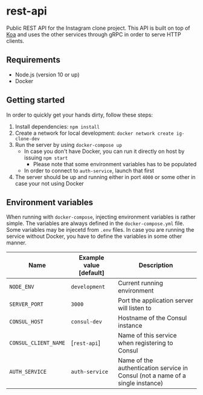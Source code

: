 # rest-api

Public REST API for the Instagram clone project. This API is built on top of [Koa][koa-site] and uses the other services through gRPC in order to serve HTTP clients.

## Requirements

* Node.js (version 10 or up)
* Docker

## Getting started

In order to quickly get your hands dirty, follow these steps:

1. Install dependencies: `npm install`
2. Create a network for local development: `docker network create ig-clone-dev`
3. Run the server by using `docker-compose up`
   * In case you don't have Docker, you can run it directly on host by issuing `npm start`
     * Please note that some environment variables has to be populated
   * In order to connect to `auth-service`, launch that first
4. The server should be up and running either in port `4000` or some other in case your not using Docker

## Environment variables

When running with `docker-compose`, injecting environment variables is rather simple. The variables are always defined in the `docker-compose.yml` file. Some variables may be injecetd from `.env` files. In case you are running the service without Docker, you have to define the variables in some other manner.

| Name                | Example value [default]  | Description                 |
|---------------------|-----------------------------|-----------------------------|
| `NODE_ENV`          | `development`               | Current running environment |
| `SERVER_PORT`       | `3000`                      | Port the application server will listen to |
| `CONSUL_HOST`       | `consul-dev`                | Hostname of the Consul instance |
| `CONSUL_CLIENT_NAME`| [`rest-api`]                | Name of this service when registering to Consul |
| `AUTH_SERVICE`      | `auth-service`              | Name of the authentication service in Consul (not a name of a single instance) |



[koa-site]:https://koajs.com/

